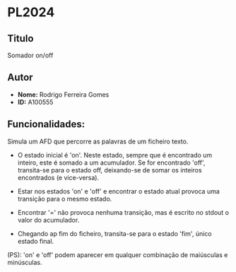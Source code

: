 # PL2024

## Titulo
Somador on/off

## Autor

- **Nome:** Rodrigo Ferreira Gomes
- **ID:** A100555
  
## Funcionalidades:

Simula um AFD que percorre as palavras de um ficheiro texto.

- O estado inicial é 'on'. 
    Neste estado, sempre que é encontrado um inteiro, este é somado a um acumulador.
    Se for encontrado 'off', transita-se para o estado off, deixando-se de somar os inteiros encontrados (e vice-versa).

- Estar nos estados 'on' e 'off' e encontrar o estado atual provoca uma transição para o mesmo estado.

- Encontrar '=' não provoca nenhuma transição, mas é escrito no stdout o valor do acumulador.

- Chegando ap fim do ficheiro, transita-se para o estado 'fim', único estado final.

(PS): 'on' e 'off' podem aparecer em qualquer combinação de maiúsculas e minúsculas.